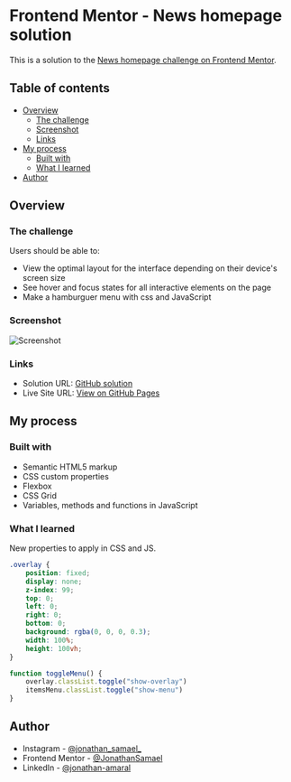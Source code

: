 # Frontend Mentor - News homepage solution

This is a solution to the [News homepage challenge on Frontend Mentor](https://www.frontendmentor.io/challenges/news-homepage-H6SWTa1MFl). 

## Table of contents

- [Overview](#overview)
  - [The challenge](#the-challenge)
  - [Screenshot](#screenshot)
  - [Links](#links)
- [My process](#my-process)
  - [Built with](#built-with)
  - [What I learned](#what-I-learned)
- [Author](#author)

## Overview

### The challenge

Users should be able to:

- View the optimal layout for the interface depending on their device's screen size
- See hover and focus states for all interactive elements on the page
- Make a hamburguer menu with css and JavaScript

### Screenshot

![Screenshot](./design/screenshop.png)

### Links

- Solution URL: [GitHub solution](https://github.com/JonathanSamael/homepage-news)
- Live Site URL: [View on GitHub Pages](https://jonathansamael.github.io/homepage-news/)

## My process

### Built with

- Semantic HTML5 markup
- CSS custom properties
- Flexbox
- CSS Grid
- Variables, methods and functions in JavaScript

### What I learned

New properties to apply in CSS and JS.

```css
.overlay {
    position: fixed;
    display: none;
    z-index: 99;
    top: 0;
    left: 0;
    right: 0;
    bottom: 0;
    background: rgba(0, 0, 0, 0.3);
    width: 100%;
    height: 100vh;
}
```

```js
function toggleMenu() {
    overlay.classList.toggle("show-overlay")
    itemsMenu.classList.toggle("show-menu")
}
```

## Author

- Instagram - [@jonathan_samael_](https://www.instagram.com/jonathan_samael_/)
- Frontend Mentor - [@JonathanSamael](https://www.frontendmentor.io/profile/JonathanSamael)
- LinkedIn - [@jonathan-amaral](https://www.linkedin.com/in/jonathan-amaral/)
